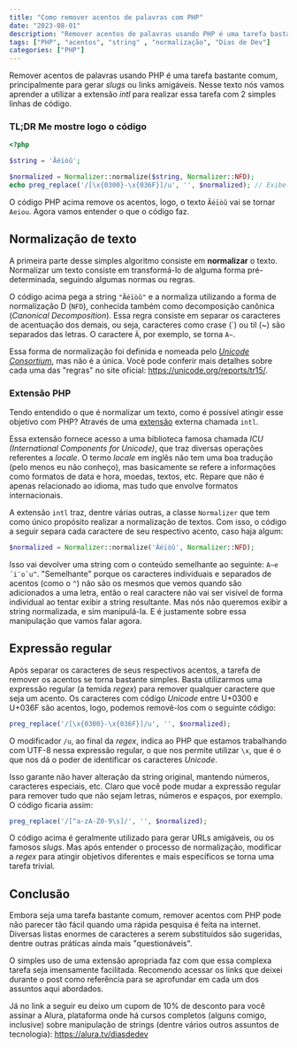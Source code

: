```yaml
---
title: "Como remover acentos de palavras com PHP"
date: "2023-08-01"
description: "Remover acentos de palavras usando PHP é uma tarefa bastante comum, principalmente para gerar slugs ou links amigáveis. Entenda nesse texto como você pode usar PHP para remover acentos de textos."
tags: ["PHP", "acentos", "string" , "normalização", "Dias de Dev"]
categories: ["PHP"]
---
```


Remover acentos de palavras usando PHP é uma tarefa bastante comum, principalmente para gerar _slugs_ ou links amigáveis. Nesse texto nós vamos aprender a utilizar a extensão _intl_ para realizar essa tarefa com 2 simples linhas de código.

### TL;DR Me mostre logo o código

```php
<?php

$string = 'Ãéïòû';

$normalized = Normalizer::normalize($string, Normalizer::NFD);
echo preg_replace('/[\x{0300}-\x{036F}]/u', '', $normalized); // Exibe: Aeiou

```

O código PHP acima remove os acentos, logo, o texto `Ãéïòû` vai se tornar `Aeiou`. Agora vamos entender o que o código faz.

## Normalização de texto

A primeira parte desse simples algoritmo consiste em **normalizar** o texto. Normalizar um texto consiste em transformá-lo de alguma forma pré-determinada, seguindo algumas normas ou regras.

O código acima pega a string `"Ãéïòû"` e a normaliza utilizando a forma de normalização D (`NFD`), conhecida também como decomposição canônica (_Canonical Decomposition_). Essa regra consiste em separar os caracteres de acentuação dos demais, ou seja, caracteres como crase (\`) ou til (~) são separados das letras. O caractere `Ã`, por exemplo, se torna `A~`.

Essa forma de normalização foi definida e nomeada pelo [_Unicode Consortium_](/2021-08-24-charsets-e-encodings-como-strings-funcionam/), mas não é a única. Você pode conferir mais detalhes sobre cada uma das "regras" no site oficial: <https://unicode.org/reports/tr15/>.

<ins class="adsbygoogle"
style="display:block; text-align:center;"
data-ad-layout="in-article"
data-ad-format="fluid"
data-ad-client="ca-pub-8918461095244552"
data-ad-slot="2366637560"></ins>
<script>
     (adsbygoogle = window.adsbygoogle || []).push({});
</script>

### Extensão PHP

Tendo entendido o que é normalizar um texto, como é possível atingir esse objetivo com PHP? Através de uma [extensão](/2022-02-13-extensoes-php/) externa chamada `intl`.

Essa extensão fornece acesso a uma biblioteca famosa chamada _ICU (International Components for Unicode)_, que traz diversas operações referentes a _locale_. O termo _locale_ em inglês não tem uma boa tradução (pelo menos eu não conheço), mas basicamente se refere a informações como formatos de data e hora, moedas, textos, etc. Repare que não é apenas relacionado ao idioma, mas tudo que envolve formatos internacionais.

A extensão `intl` traz, dentre várias outras, a classe `Normalizer` que tem como único propósito realizar a normalização de textos. Com isso, o código a seguir separa cada caractere de seu respectivo acento, caso haja algum:

```php
$normalized = Normalizer::normalize('Ãéïòû', Normalizer::NFD);
```

Isso vai devolver uma string com o conteúdo semelhante ao seguinte: ``A~e´i¨o`u^``. "Semelhante" porque os caracteres individuais e separados de acentos (como o `^`) não são os mesmos que vemos quando são adicionados a uma letra, então o real caractere não vai ser visível de forma individual ao tentar exibir a string resultante. Mas nós não queremos exibir a string normalizada, e sim manipulá-la. E é justamente sobre essa manipulação que vamos falar agora.

## Expressão regular

Após separar os caracteres de seus respectivos acentos, a tarefa de remover os acentos se torna bastante simples. Basta utilizarmos uma expressão regular (a temida _regex_) para remover qualquer caractere que seja um acento. Os caracteres com código _Unicode_ entre U+0300 e U+036F são acentos, logo, podemos removê-los com o seguinte código:

```php
preg_replace('/[\x{0300}-\x{036F}]/u', '', $normalized);
```

O modificador `/u`, ao final da _regex_, indica ao PHP que estamos trabalhando com UTF-8 nessa expressão regular, o que nos permite utilizar `\x`, que é o que nos dá o poder de identificar os caracteres _Unicode_.

Isso garante não haver alteração da string original, mantendo números, caracteres especiais, etc. Claro que você pode mudar a expressão regular para remover tudo que não sejam letras, números e espaços, por exemplo. O código ficaria assim:

```php
preg_replace('/[^a-zA-Z0-9\s]/', '', $normalized);
```

O código acima é geralmente utilizado para gerar URLs amigáveis, ou os famosos _slugs_. Mas após entender o processo de normalização, modificar a _regex_ para atingir objetivos diferentes e mais específicos se torna uma tarefa trivial.

## Conclusão

Embora seja uma tarefa bastante comum, remover acentos com PHP pode não parecer tão fácil quando uma rápida pesquisa é feita na internet. Diversas listas enormes de caracteres a serem substituídos são sugeridas, dentre outras práticas ainda mais "questionáveis".

O simples uso de uma extensão apropriada faz com que essa complexa tarefa seja imensamente facilitada. Recomendo acessar os links que deixei durante o post como referência para se aprofundar em cada um dos assuntos aqui abordados.

Já no link a seguir eu deixo um cupom de 10% de desconto para você assinar a Alura, plataforma onde há cursos completos (alguns comigo, inclusive) sobre manipulação de strings (dentre vários outros assuntos de tecnologia):
<https://alura.tv/diasdedev>

